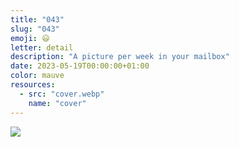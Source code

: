 ```yaml
---
title: "043"
slug: "043"
emoji: 😃
letter: detail
description: "A picture per week in your mailbox"
date: 2023-05-19T00:00:00+01:00
color: mauve
resources:
  - src: "cover.webp"
    name: "cover"
---
```

![](cover)
